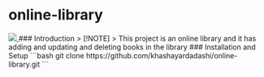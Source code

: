 # online-library
  <a href="https://skillicons.dev">
    <img src="https://skillicons.dev/icons?i=php,bootstrap,mysql,javascript,git" />
  </a>
### Introduction
> [!NOTE]
> This project is an online library and it has adding and updating and deleting books in the library
### Installation and Setup
```bash
git clone https://github.com/khashayardadashi/online-library.git
```
